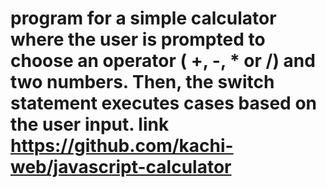 # program for a simple calculator where the user is prompted to choose an operator ( +, -, * or /) and two numbers. Then, the switch statement executes cases based on the user input. link https://github.com/kachi-web/javascript-calculator
